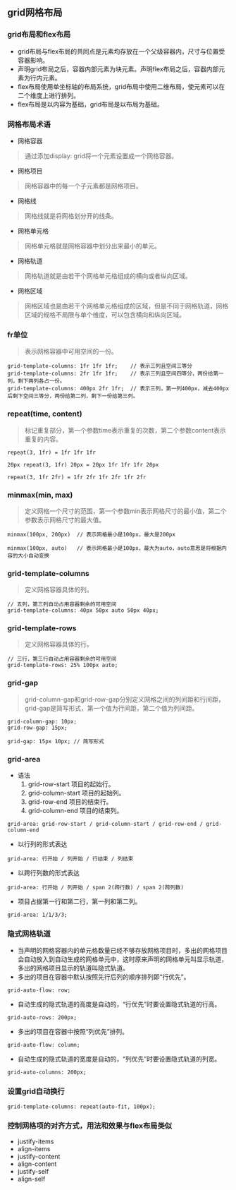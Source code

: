 ## grid网格布局
### grid布局和flex布局
- grid布局与flex布局的共同点是元素均存放在一个父级容器内，尺寸与位置受容器影响。
- 声明grid布局之后，容器内部元素为块元素。声明flex布局之后，容器内部元素为行内元素。
- flex布局使用单坐标轴的布局系统，grid布局中使用二维布局，使元素可以在二个维度上进行排列。
- flex布局是以内容为基础，grid布局是以布局为基础。
### 网格布局术语
- 网格容器
> 通过添加display: grid将一个元素设置成一个网格容器。

- 网格项目
> 网格容器中的每一个子元素都是网格项目。

- 网格线
> 网格线就是将网格划分开的线条。

- 网格单元格
> 网格单元格就是网格容器中划分出来最小的单元。

- 网格轨道
> 网格轨道就是由若干个网格单元格组成的横向或者纵向区域。

- 网格区域
> 网格区域也是由若干个网格单元格组成的区域，但是不同于网格轨道，网格区域的规格不局限与单个维度，可以包含横向和纵向区域。

### fr单位
> 表示网格容器中可用空间的一份。

```
grid-template-columns: 1fr 1fr 1fr;    // 表示三列且空间三等分
grid-template-columns: 2fr 1fr 1fr;    // 表示三列且空间四等分，两份给第一列，剩下两列各占一份。
grid-template-columns: 400px 2fr 1fr;  // 表示三列，第一列400px，减去400px后剩下空间三等分，两份给第二列，剩下一份给第三列。
```
### repeat(time, content)
> 标记重复部分，第一个参数time表示重复的次数，第二个参数content表示重复的内容。

```
repeat(3, 1fr) = 1fr 1fr 1fr

20px repeat(3, 1fr) 20px = 20px 1fr 1fr 1fr 20px

repeat(3, 1fr 2fr) = 1fr 2fr 1fr 2fr 1fr 2fr
```
### minmax(min, max)
> 定义网格一个尺寸的范围，第一个参数min表示网格尺寸的最小值，第二个参数表示网格尺寸的最大值。

```
minmax(100px, 200px)  // 表示网格最小是100px，最大是200px

minmax(100px, auto)   // 表示网格最小是100px，最大为auto，auto意思是将根据内容的大小自动变换
```
### grid-template-columns
> 定义网格容器具体的列。

```
// 五列，第三列自动占用容器剩余的可用空间
grid-template-columns: 40px 50px auto 50px 40px;
```
### grid-template-rows
> 定义网格容器具体的行。

```
// 三行，第三行自动占用容器剩余的可用空间
grid-template-rows: 25% 100px auto;
```
### grid-gap 
> grid-column-gap和grid-row-gap分别定义网格之间的列间距和行间距，grid-gap是简写形式，第一个值为行间距，第二个值为列间距。

```
grid-column-gap: 10px;
grid-row-gap: 15px;

grid-gap: 15px 10px; // 简写形式
```
### grid-area
- 语法
  1. grid-row-start 项目的起始行。
  2. grid-column-start 项目的起始列。
  3. grid-row-end 项目的结束行。
  4. grid-column-end 项目的结束列。
```
grid-area: grid-row-start / grid-column-start / grid-row-end / grid-column-end
```
- 以行列的形式表达
```
grid-area: 行开始 / 列开始 / 行结束 / 列结束  
```
- 以跨行列数的形式表达
```
grid-area: 行开始 / 列开始 / span 2(跨行数) / span 2(跨列数)
```
- 项目占据第一行和第二行，第一列和第二列。
```
grid-area: 1/1/3/3;
```
### 隐式网格轨道
- 当声明的网格容器内的单元格数量已经不够存放网格项目时，多出的网格项目会自动放入到自动生成的网格单元中，这时原来声明的网格单元叫显示轨道，多出的网格项目显示的轨道叫隐式轨道。
- 多出的项目在容器中默认按照先行后列的顺序排列即“行优先”。
```
grid-auto-flow: row;
```
- 自动生成的隐式轨道的高度是自动的，“行优先”时要设置隐式轨道的行高。
```
grid-auto-rows: 200px;
```
- 多出的项目在容器中按照“列优先”排列。 
```
grid-auto-flow: column;
```
- 自动生成的隐式轨道的宽度是自动的，“列优先”时要设置隐式轨道的列宽。
```
grid-auto-columns: 200px;
```
### 设置grid自动换行
```
grid-template-columns: repeat(auto-fit, 100px);
```
### 控制网格项的对齐方式，用法和效果与flex布局类似
- justify-items
- align-items
- justify-content
- align-content
- justify-self
- align-self